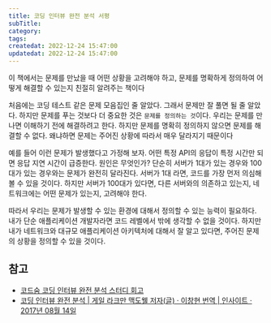 ```yaml
---
title: 코딩 인터뷰 완전 분석 서평
subTitle:
category:
tags:
createdat: 2022-12-24 15:47:00
updatedat: 2022-12-24 15:47:00
---
```


이 책에서는 문제를 만났을 때 어떤 상황을 고려해야 하고, 문제를 명확하게 정의하여
어떻게 해결할 수 있는지 친절히 알려주는 책이다  

처음에는 코딩 테스트 같은 문제 모음집인 줄 알았다. 그래서 문제만 잘 풀면 될 줄
알았다. 하지만 문제를 푸는 것보다 더 중요한 것은 `문제를 정의하는 것`이다.
우리는 문제를 만나면 이해하기 전에 해결하려고 한다. 하지만 문제를 명확히
정의하지 않으면 문제를 해결할 수 없다. 왜냐하면 문제는 주어진 상황에 따라서 매우
달라지기 때문이다  

예를 들어 이런 문제가 발생했다고 가정해 보자. 어떤 특정 API의 응답이 특정 시간만 되면 응답 지연 시간이 급증한다. 원인은 무엇인가?
단순히 서버가 1대가 있는 경우와 100대가 있는 경우와는 문제가 완전히 달라진다.
서버가 1대 라면, 코드를 가장 먼저 의심해 볼 수 있을 것이다. 하지만 서버가
100대가 있다면, 다른 서버와의 의존하고 있는지, 네트워크에는 어떤 문제가 있는지, 고려해야 한다.  

따라서 우리는 문제가 발생할 수 있는 환경에 대해서 정의할 수 있는 능력이 필요하다. 내가 단순 애플리케이션 개발자라면 코드 레벨에서 밖에 생각할 수 없을 것이다. 하지만 내가 네트워크와 대규모 애플리케이션 아키텍처에 대해서 잘 알고 있다면, 주어진 문제의 상황을 정의할 수 있을 것이다.

## 참고

* [코드숨 코딩 인터뷰 완전 분석 스터디 회고](https://hannut91.github.io/retrospective/codesoom/cracking-the-coding-interview)
* [코딩 인터뷰 완전 분석 \| 게일 라크만 맥도웰 저자(글) · 이창현 번역 \| 인사이트 · 2017년 08월 14일](https://product.kyobobook.co.kr/detail/S000001033111)
